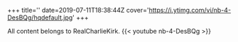 +++
title=''
date=2019-07-11T18:38:44Z
cover='https://i.ytimg.com/vi/nb-4-DesBQg/hqdefault.jpg'
+++

All content belongs to RealCharlieKirk.
{{< youtube nb-4-DesBQg >}}
